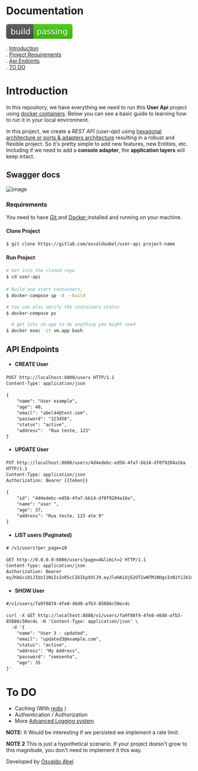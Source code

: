 # Documentation

[![Build Status](./build-passing.svg)]()

. [Introduction](#introduction)  
. [Project Requirements](#requirements)  
. [Api Endoints](#api-endpoints)  
. [TO DO](#to-do)  


# Introduction
 In this repository, we have everything we need to run this **User Api** project using [docker containers](http://docker.com). Below you can see a basic guide to learning how to run it in your local environment.

In this project, we create a *REST API  (user-api)* using [hexagonal architecture or ports & adapters architecture](https://en.wikipedia.org/wiki/Hexagonal_architecture_(software)) resulting in a robust and flexible project. So it's  pretty simple to add new features, new Entities, etc. Including if we need to add a **console adapter**, the **application layers** will keep intact.


## Swagger docs

![image](https://github.com/osvaldoabel/user-api/assets/3024922/69f29850-7898-4cbc-a453-408400f59404)


### Requirements

You need to have [Git ](https://docs.docker.com/install) and [Docker ](https://docs.docker.com/install) installed and running on your machine.





#### Clone Project

```bash
$ git clone https://gitlab.com/osvaldoabel/user-api project-name
```
#### Run Project

```bash
# Get into the cloned repo
$ cd user-api

# Build and start containers, 
$ docker-compose up -d --build 
```

```bash
# You can also verify the containers status
$ docker-compose ps
```

```bash
  # get into vm.app to do anything you might need
$ docker exec -it vm.app bash
```


## API Endpoints 

- #### CREATE User

```
POST http://localhost:8800/users HTTP/1.1
Content-Type: application/json

{
    "name": "User example",
    "age": 40,
    "email": "abel44@test.com",
    "password": "123456",
    "status": "active",
    "address":  "Rua teste, 123"
}
```

- #### UPDATE User

```
PUT http://localhost:8800/users/4d4edebc-ed56-4fa7-bb14-df0f9204a16a HTTP/1.1
Content-Type: application/json
Authorization: Bearer {{token}}

{
    "id": "4d4edebc-ed56-4fa7-bb14-df0f9204a16a",
    "name": "user ",
    "age": 37,
    "address": "Rua teste, 123 ate 9"
}
```
- #### LIST users (Paginated)

```
# /v1/users?per_page=10

GET http://0.0.0.0:8800/users?page=4&limit=2 HTTP/1.1
Content-Type: application/json 
Authorization: Bearer eyJhbGciOiJIUzI1NiIsInR5cCI6IkpXVCJ9.eyJleHAiOjE2OTIwNTM1NDgsInN1YiI6ImJjNTkwMzg1LTFjOTgtNDNkNy1iN2FmLTY3OWI1OGUzNzc5YSJ9.oJhTOIGNqYZ0Wb4rwrviVlKOjoesvqg0OtETn3y0Nsg

```

- #### SHOW User

```
#/v1/users/fa9f88f4-4fe8-46d8-afb3-85886c50ec4c 

curl -X GET http://localhost:8888/v1/users/fa9f88f4-4fe8-46d8-afb3-85886c50ec4c -H 'Content-Type: application/json' \
  -d '{
    "name": "User 3 - updated",
    "email": "updated3@example.com",
    "status": "active",
    "address": "My Address",
    "password": "semsenha",
    "age": 35
}'
```




# To DO
- Caching (With [redis](https://redis.io/) )
- Authentication / Authorization
- More [Advanced Logging system]()

**NOTE:** It Would be interesting if we persisted we implement a rate limit.  

 **NOTE 2**
This is just a hypothetical scenario. 
If your project doesn't grow to this magnitude, you don't need to implement it this way.

Developed by [Osvaldo Abel](osvaldoabel.dev)

